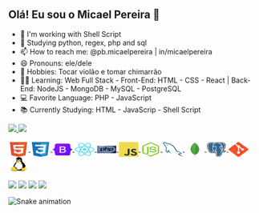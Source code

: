 ## Olá! Eu sou o Micael Pereira 👋
- 🔭 I'm working with Shell Script
- 🌱 Studying python, regex, php and sql 
- 📫 How to reach me: @pb.micaelpereira | in/micaelpereira
- 😄 Pronouns: ele/dele
- 🎸 Hobbies: Tocar violão e tomar chimarrão
- 👨‍🎓 Learning: Web Full Stack - Front-End: HTML - CSS - React | Back-End: NodeJS - MongoDB - MySQL - PostgreSQL
- 💻 Favorite Language: PHP - JavaScript
- 📚 Currently Studying: HTML - JavaScrip - Shell Script

<div align="center d-fluid">
  <a href="https://github.com/MicaelRPereiraGTI">
  <img height="180em" src="https://github-readme-stats.vercel.app/api?username=MicaelRPereiraGTI&show_icons=true&theme=radical&include_all_commits=true&count_private=true"/>
  <img height="180em" src="https://github-readme-stats.vercel.app/api/top-langs/?username=MicaelRPereiraGTI&layout=compact&langs_count=7&theme=radical"/>
</div>
  
<div style="display: inline_block"><br>
  <img align="center" alt="Mica-HTML" height="30" width="40" src="https://raw.githubusercontent.com/devicons/devicon/master/icons/html5/html5-original.svg">
  <img align="center" alt="Mica-CSS" height="30" width="40" src="https://raw.githubusercontent.com/devicons/devicon/master/icons/css3/css3-original.svg">
  <img align="center" alt="Mica-Python" height="30" width="40" src="https://raw.githubusercontent.com/devicons/devicon/master/icons/bootstrap/bootstrap-original.svg">
  <img align="center" alt="Mica-React" height="30" width="40" src="https://raw.githubusercontent.com/devicons/devicon/master/icons/react/react-original.svg">
  <img align="center" alt="Mica-PHP" height="30" width="40" src="https://raw.githubusercontent.com/devicons/devicon/master/icons/php/php-original.svg">
  <img align="center" alt="Mica-JavaScript" height="30" width="40" src="https://raw.githubusercontent.com/devicons/devicon/master/icons/javascript/javascript-original.svg">
  <img align="center" alt="Mica-JavaScript" height="30" width="40" src="https://raw.githubusercontent.com/devicons/devicon/master/icons/nodejs/nodejs-original.svg">
  <img align="center" alt="Mica-MySQL" height="30" width="40" src="https://raw.githubusercontent.com/devicons/devicon/master/icons/mysql/mysql-original.svg">
  <img align="center" alt="Mica-MongoDB" height="30" width="40" src="https://raw.githubusercontent.com/devicons/devicon/master/icons/mongodb/mongodb-original.svg">
  <img align="center" alt="Mica-PostgreSQL" height="30" width="40" src="https://raw.githubusercontent.com/devicons/devicon/master/icons/postgresql/postgresql-original.svg">
  <img align="center" alt="Mica-PostgreSQL" height="30" width="40" src="https://raw.githubusercontent.com/devicons/devicon/master/icons/git/git-original.svg">
  <img align="center" alt="Mica-PostgreSQL" height="30" width="40" src="https://raw.githubusercontent.com/devicons/devicon/master/icons/linux/linux-original.svg">
</div><br/>
  
<div aling="display: inline_block">
  <a href="https://instagram.com/pb.micaelpereira" target="_blank"><img src="https://img.shields.io/badge/-Instagram-%23E4405F?style=for-the-badge&logo=instagram&logoColor=white" target="_blank"></a>
  <a href="https://twitter.com/MicaeLord94" target="_blank"><img src="https://img.shields.io/badge/Twitter-1DA1F2?style=for-the-badge&logo=twitter&logoColor=white" target="_blank"></a>  
  <a href="https://www.linkedin.com/in/micaelrpereira" target="_blank"><img src="https://img.shields.io/badge/-LinkedIn-%230077B5?style=for-the-badge&logo=linkedin&logoColor=white" target="_blank"></a>
  <a href = "mailto:proprio.jc@gmail.com"><img src="https://img.shields.io/badge/Gmail-D14836?style=for-the-badge&logo=gmail&logoColor=white" target="_blank"></a>
  
  ![Snake animation](https://github.com/MicaelRPereiraGTI/MicaelRPereiraGTI/blob/output/github-contribution-grid-snake.svg) 
</div>
